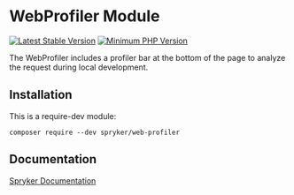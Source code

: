 # WebProfiler Module
[![Latest Stable Version](https://poser.pugx.org/spryker/web-profiler/v/stable.svg)](https://packagist.org/packages/spryker/web-profiler)
[![Minimum PHP Version](https://img.shields.io/badge/php-%3E%3D%208.0-8892BF.svg)](https://php.net/)

The WebProfiler includes a profiler bar at the bottom of the page to analyze the request during local development.

## Installation

This is a require-dev module:
```
composer require --dev spryker/web-profiler
```

## Documentation

[Spryker Documentation](https://docs.spryker.com)
